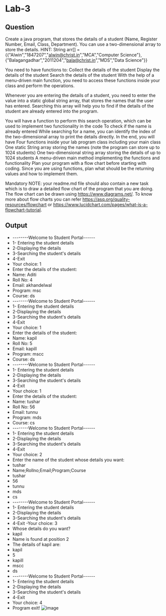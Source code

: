# Lab-3
## Question
Create a java program, that stores the details of a student (Name, Register Number, Email, Class, Department).
You can use a two-dimensional array to store the details.
HINT: String arr[] = {{"Alwin","1847207","alwin@christ.in","MCA","Computer Science"},{"Balagangadhar","2011204","bala@christ.in","MDS","Data Science"}}

You need to have functions to:
Collect the details of the student
Display the details of the student
Search the details of the student
With the help of a menu-driven main function, you need to access these functions inside your class and perform the operations.

Whenever you are entering the details of a student, you need to enter the value into a static global string array, that stores the names that the user has entered. Searching this array will help you to find if the details of the student are already entered into the program.

You will have a function to perform this search operation, which can be used to implement two functionality in the code
To check if the name is already entered
While searching for a name, you can identify the index of the two-dimensional array to print the details directly.
In the end, you will have
Four functions inside your lab program class including your main class
One static String array storing the names (note the program can store up to 1024 students)
One two-dimensional string array storing the details of up to 1024 students
A menu-driven main method implementing the functions and functionality
Plan your program with a flow chart before starting with coding.
Since you are using functions, plan what should be the returning values and how to implement them.

Mandatory NOTE: your readme.md file should also contain a new task which is to draw a detailed flow chart of the program that you are doing. The flow chart can be drawn using https://www.diagrams.net/. To know more about flow charts you can refer https://asq.org/quality-resources/flowchart or https://www.lucidchart.com/pages/what-is-a-flowchart-tutorial.


##  Output
- --------Welcome to Student Portal------
- 1- Entering the student details
- 2-Displaying the details
- 3-Searching the student's details
- 4-Exit
- Your choice: 1
- Enter the details of the student: 
- Name: Aditi
- Roll No: 4
- Email: akhandelwal
- Program: msc
- Course: ds
- --------Welcome to Student Portal------
- 1- Entering the student details
- 2-Displaying the details
- 3-Searching the student's details
- 4-Exit
- Your choice: 1
- Enter the details of the student: 
- Name: kapil
- Roll No: 5
- Email: kapill
- Program: mscc
- Course: ds
- --------Welcome to Student Portal------
- 1- Entering the student details
- 2-Displaying the details
- 3-Searching the student's details
- 4-Exit
- Your choice: 1
- Enter the details of the student: 
- Name: tushar
- Roll No: 56
- Email: tunnu
- Program: mds
- Course: cs
- --------Welcome to Student Portal------
- 1- Entering the student details
- 2-Displaying the details
- 3-Searching the student's details
- 4-Exit
- Your choice: 2
- Enter the name of the student whose details you want: 
- tushar
- Name;Rollno;Email;Program;Course
- tushar
- 56
- tunnu
- mds
- cs
- --------Welcome to Student Portal------
- 1- Entering the student details
- 2-Displaying the details
- 3-Searching the student's details
- 4-Exit
-Your choice: 3
- Whose details do you want? 
- kapil
- Name is found at position 2
- The details of kapil are:
- kapil
- 5
- kapill
- mscc
- ds
- --------Welcome to Student Portal------
- 1- Entering the student details
- 2-Displaying the details
- 3-Searching the student's details
- 4-Exit
- Your choice: 4
- Program exit!
![image](https://user-images.githubusercontent.com/118044645/218387291-3603803a-8126-46ba-b3c6-1dcd00dec5f0.png)
